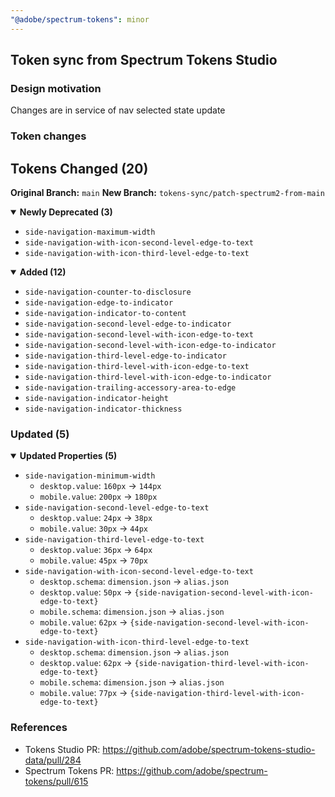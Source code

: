 ```yaml
---
"@adobe/spectrum-tokens": minor
---
```


## Token sync from Spectrum Tokens Studio

### Design motivation

Changes are in service of nav selected state update

### Token changes

## Tokens Changed (20)

**Original Branch:** `main`
**New Branch:** `tokens-sync/patch-spectrum2-from-main`

<details open><summary><strong>Newly Deprecated (3)</strong></summary>
  
- `side-navigation-maximum-width`
- `side-navigation-with-icon-second-level-edge-to-text`
- `side-navigation-with-icon-third-level-edge-to-text`
</details>
<details open><summary><strong>Added (12)</strong></summary>
  
- `side-navigation-counter-to-disclosure`
- `side-navigation-edge-to-indicator`
- `side-navigation-indicator-to-content`
- `side-navigation-second-level-edge-to-indicator`
- `side-navigation-second-level-with-icon-edge-to-text`
- `side-navigation-second-level-with-icon-edge-to-indicator`
- `side-navigation-third-level-edge-to-indicator`
- `side-navigation-third-level-with-icon-edge-to-text`
- `side-navigation-third-level-with-icon-edge-to-indicator`
- `side-navigation-trailing-accessory-area-to-edge`
- `side-navigation-indicator-height`
- `side-navigation-indicator-thickness`
</details>
  
### Updated (5)

<details open><summary><strong>Updated Properties (5)</strong></summary>
  
- `side-navigation-minimum-width`
	- `desktop.value`: `160px` -> `144px`
	- `mobile.value`: `200px` -> `180px`
- `side-navigation-second-level-edge-to-text`
	- `desktop.value`: `24px` -> `38px`
	- `mobile.value`: `30px` -> `44px`
- `side-navigation-third-level-edge-to-text`
	- `desktop.value`: `36px` -> `64px`
	- `mobile.value`: `45px` -> `70px`
- `side-navigation-with-icon-second-level-edge-to-text`
	- `desktop.schema`: `dimension.json` -> `alias.json`
	- `desktop.value`: `50px` -> `{side-navigation-second-level-with-icon-edge-to-text}`
	- `mobile.schema`: `dimension.json` -> `alias.json`
	- `mobile.value`: `62px` -> `{side-navigation-second-level-with-icon-edge-to-text}`
- `side-navigation-with-icon-third-level-edge-to-text`
	- `desktop.schema`: `dimension.json` -> `alias.json`
	- `desktop.value`: `62px` -> `{side-navigation-third-level-with-icon-edge-to-text}`
	- `mobile.schema`: `dimension.json` -> `alias.json`
	- `mobile.value`: `77px` -> `{side-navigation-third-level-with-icon-edge-to-text}`
</details>

### References

- Tokens Studio PR: https://github.com/adobe/spectrum-tokens-studio-data/pull/284
- Spectrum Tokens PR: https://github.com/adobe/spectrum-tokens/pull/615
